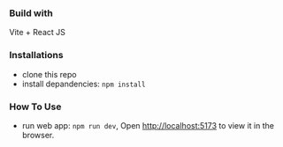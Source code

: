 ### Build with

Vite + React JS

### Installations

- clone this repo
- install depandencies: `npm install`

### How To Use

- run web app: `npm run dev`, Open [ http://localhost:5173](http://localhost:5173) to view it in the browser.
